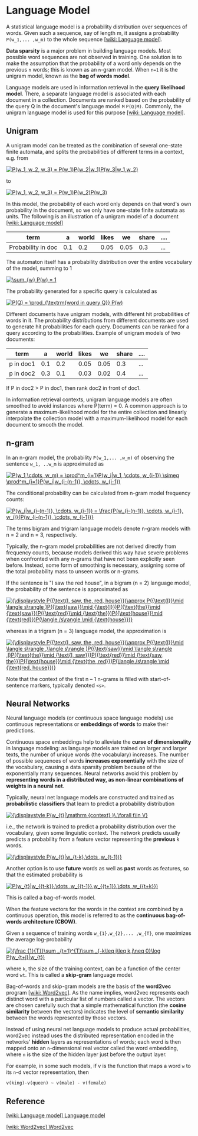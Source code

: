 
# Language Model 


A statistical language model is a probability distribution over sequences of words. Given such a sequence, say of length m, it assigns a probability `P(w_1,... ,w_m)` to the whole sequence [[wiki: Language model]][Language model].

**Data sparsity** is a major problem in building language models. Most possible word sequences are not observed in training. One solution is to make the assumption that the probability of a word only depends on the previous `n` words; this is known as an `n`-gram model. When `n=1` it is the unigram model, known as the **bag of words model**.


Language models are used in information retrieval in the **query likelihood model**. There, a separate language model is associated with each document in a collection. Documents are ranked based on the probability of the query Q in the document's language model `M` `P(Q|M)`. Commonly, the unigram language model is used for this purpose [[wiki: Language model]][Language model].

## Unigram

A unigram model can be treated as the combination of several one-state finite automata, and splits the probabilities of different terms in a context, e.g. from

<a href="https://www.codecogs.com/eqnedit.php?latex=P(w_1,&space;w_2,&space;w_3)&space;=&space;P(w_1)P(w_2|w_1)P(w_3|w_1,w_2)" target="_blank"><img src="https://latex.codecogs.com/gif.latex?P(w_1,&space;w_2,&space;w_3)&space;=&space;P(w_1)P(w_2|w_1)P(w_3|w_1,w_2)" title="P(w_1, w_2, w_3) = P(w_1)P(w_2|w_1)P(w_3|w_1,w_2)" /></a>

to

<a href="https://www.codecogs.com/eqnedit.php?latex=P(w_1,&space;w_2,&space;w_3)&space;=&space;P(w_1)P(w_2)P(w_3)" target="_blank"><img src="https://latex.codecogs.com/gif.latex?P(w_1,&space;w_2,&space;w_3)&space;=&space;P(w_1)P(w_2)P(w_3)" title="P(w_1, w_2, w_3) = P(w_1)P(w_2)P(w_3)" /></a>


In this model, the probability of each word only depends on that word's own probability in the document, so we only have one-state finite automata as units.  The following is an illustration of a unigram model of a document [[wiki: Language model]][Language model]


| term | a | world | likes | we | share | ....|
| --- | --- | --- | --- | --- | --- | ---- |
| Probability in doc | 0.1 |  0.2  | 0.05  | 0.05 | 0.3 | ...|

<!-- ```
term               | a	| world | likes |  we  | share | ... 
--------------------------------------------------------------
Probability in doc | 0.1|  0.2  | 0.05  | 0.05 |  0.3  | ...
``` -->

The automaton itself has a probability distribution over the entire vocabulary of the model, summing to 1

<a href="https://www.codecogs.com/eqnedit.php?latex=\sum_{w}&space;P(w)&space;=&space;1" target="_blank"><img src="https://latex.codecogs.com/gif.latex?\sum_{w}&space;P(w)&space;=&space;1" title="\sum_{w} P(w) = 1" /></a>

The probability generated for a specific query is calculated as

<a href="https://www.codecogs.com/eqnedit.php?latex=P(Q)&space;=&space;\prod_{\textrm{word&space;in&space;query&space;Q}}&space;P(w)" target="_blank"><img src="https://latex.codecogs.com/gif.latex?P(Q)&space;=&space;\prod_{\textrm{word&space;in&space;query&space;Q}}&space;P(w)" title="P(Q) = \prod_{\textrm{word in query Q}} P(w)" /></a>

Different documents have unigram models, with different hit probabilities of words in it. The probability distributions from different documents are used to generate hit probabilities for each query. Documents can be ranked for a query according to the probabilities. Example of unigram models of two documents:


| term | a | world | likes | we | share | ....|
| --- | --- | --- | --- | --- | --- | ---- |
| p in doc1 | 0.1 |  0.2  | 0.05  | 0.05 | 0.3 | ...|
| p in doc2 | 0.3 |  0.1  | 0.03  | 0.02 | 0.4 | ...|


<!-- ```
   term   |  a | world | likes |  we  | share | ... 
------------------------------------------------------
P in doc1 | 0.1|  0.2  | 0.05  | 0.05 |  0.3  | ...
------------------------------------------------------
P in doc2 | 0.3|  0.1  | 0.03  | 0.02 |  0.4  | ...
``` -->
If P in doc2 > P in doc1, then rank doc2 in front of doc1. 

In information retrieval contexts, unigram language models are often smoothed to avoid instances where P(term) = 0. A common approach is to generate a maximum-likelihood model for the entire collection and linearly interpolate the collection model with a maximum-likelihood model for each document to smooth the model.


## n-gram

In an n-gram model, the probability `P(w_1,... ,w_m)` of observing the sentence `w_1, ..w_m` is approximated as

<a href="https://www.codecogs.com/eqnedit.php?latex=P(w_1,\cdots,&space;w_m)&space;=&space;\prod^m_{i=1}P(w_i|w_1,&space;\cdots,&space;w_{i-1})&space;\simeq&space;\prod^m_{i=1}P(w_i|w_{i-(n-1)},&space;\cdots,&space;w_{i-1})" target="_blank"><img src="https://latex.codecogs.com/gif.latex?P(w_1,\cdots,&space;w_m)&space;=&space;\prod^m_{i=1}P(w_i|w_1,&space;\cdots,&space;w_{i-1})&space;\simeq&space;\prod^m_{i=1}P(w_i|w_{i-(n-1)},&space;\cdots,&space;w_{i-1})" title="P(w_1,\cdots, w_m) = \prod^m_{i=1}P(w_i|w_1, \cdots, w_{i-1}) \simeq \prod^m_{i=1}P(w_i|w_{i-(n-1)}, \cdots, w_{i-1})" /></a>

The conditional probability can be calculated from n-gram model frequency counts:

<a href="https://www.codecogs.com/eqnedit.php?latex=P(w_i|w_{i-(n-1)},&space;\cdots,&space;w_{i-1})&space;=&space;\frac{P(w_{i-(n-1)},&space;\cdots,&space;w_{i-1},&space;w_i)}{P(w_{i-(n-1)},&space;\cdots,&space;w_{i-1})}" target="_blank"><img src="https://latex.codecogs.com/gif.latex?P(w_i|w_{i-(n-1)},&space;\cdots,&space;w_{i-1})&space;=&space;\frac{P(w_{i-(n-1)},&space;\cdots,&space;w_{i-1},&space;w_i)}{P(w_{i-(n-1)},&space;\cdots,&space;w_{i-1})}" title="P(w_i|w_{i-(n-1)}, \cdots, w_{i-1}) = \frac{P(w_{i-(n-1)}, \cdots, w_{i-1}, w_i)}{P(w_{i-(n-1)}, \cdots, w_{i-1})}" /></a>

The terms bigram and trigram language models denote n-gram models with n = 2 and n = 3, respectively.

Typically, the n-gram model probabilities are not derived directly from frequency counts, because models derived this way have severe problems when confronted with any n-grams that have not been explicitly seen before. Instead, some form of smoothing is necessary, assigning some of the total probability mass to unseen words or n-grams.



If the sentence is "I saw the red house", in a bigram (n = 2) language model, the probability of the sentence is approximated as

<a href="https://www.codecogs.com/eqnedit.php?latex={\displaystyle&space;P({\text{I,&space;saw,&space;the,&space;red,&space;house}})\approx&space;P({\text{I}}\mid&space;\langle&space;s\rangle&space;)P({\text{saw}}\mid&space;{\text{I}})P({\text{the}}\mid&space;{\text{saw}})P({\text{red}}\mid&space;{\text{the}})P({\text{house}}\mid&space;{\text{red}})P(\langle&space;/s\rangle&space;\mid&space;{\text{house}})}" target="_blank"><img src="https://latex.codecogs.com/gif.latex?{\displaystyle&space;P({\text{I,&space;saw,&space;the,&space;red,&space;house}})\approx&space;P({\text{I}}\mid&space;\langle&space;s\rangle&space;)P({\text{saw}}\mid&space;{\text{I}})P({\text{the}}\mid&space;{\text{saw}})P({\text{red}}\mid&space;{\text{the}})P({\text{house}}\mid&space;{\text{red}})P(\langle&space;/s\rangle&space;\mid&space;{\text{house}})}" title="{\displaystyle P({\text{I, saw, the, red, house}})\approx P({\text{I}}\mid \langle s\rangle )P({\text{saw}}\mid {\text{I}})P({\text{the}}\mid {\text{saw}})P({\text{red}}\mid {\text{the}})P({\text{house}}\mid {\text{red}})P(\langle /s\rangle \mid {\text{house}})}" /></a>

whereas in a trigram (n = 3) language model, the approximation is

<a href="https://www.codecogs.com/eqnedit.php?latex={\displaystyle&space;P({\text{I,&space;saw,&space;the,&space;red,&space;house}})\approx&space;P({\text{I}}\mid&space;\langle&space;s\rangle&space;,\langle&space;s\rangle&space;)P({\text{saw}}\mid&space;\langle&space;s\rangle&space;,I)P({\text{the}}\mid&space;{\text{I,&space;saw}})P({\text{red}}\mid&space;{\text{saw,&space;the}})P({\text{house}}\mid&space;{\text{the,&space;red}})P(\langle&space;/s\rangle&space;\mid&space;{\text{red,&space;house}})}" target="_blank"><img src="https://latex.codecogs.com/gif.latex?{\displaystyle&space;P({\text{I,&space;saw,&space;the,&space;red,&space;house}})\approx&space;P({\text{I}}\mid&space;\langle&space;s\rangle&space;,\langle&space;s\rangle&space;)P({\text{saw}}\mid&space;\langle&space;s\rangle&space;,I)P({\text{the}}\mid&space;{\text{I,&space;saw}})P({\text{red}}\mid&space;{\text{saw,&space;the}})P({\text{house}}\mid&space;{\text{the,&space;red}})P(\langle&space;/s\rangle&space;\mid&space;{\text{red,&space;house}})}" title="{\displaystyle P({\text{I, saw, the, red, house}})\approx P({\text{I}}\mid \langle s\rangle ,\langle s\rangle )P({\text{saw}}\mid \langle s\rangle ,I)P({\text{the}}\mid {\text{I, saw}})P({\text{red}}\mid {\text{saw, the}})P({\text{house}}\mid {\text{the, red}})P(\langle /s\rangle \mid {\text{red, house}})}" /></a>

Note that the context of the first n – 1 n-grams is filled with start-of-sentence markers, typically denoted `<s>`.


## Neural Networks

Neural language models (or continuous space language models) use continuous representations or **embeddings of words** to make their predictions. 

Continuous space embeddings help to alleviate the **curse of dimensionality** in language modeling: as language models are trained on larger and larger texts, the number of unique words (the vocabulary) increases. The number of possible sequences of words **increases exponentially** with the size of the vocabulary, causing a data sparsity problem because of the exponentially many sequences. Neural networks avoid this problem by **representing words in a distributed way, as non-linear combinations of weights in a neural net**.

Typically, neural net language models are constructed and trained as **probabilistic classifiers** that learn to predict a probability distribution

<a href="https://www.codecogs.com/eqnedit.php?latex={\displaystyle&space;P(w_{t}|\mathrm&space;{context}&space;)\,\forall&space;t\in&space;V}" target="_blank"><img src="https://latex.codecogs.com/gif.latex?{\displaystyle&space;P(w_{t}|\mathrm&space;{context}&space;)\,\forall&space;t\in&space;V}" title="{\displaystyle P(w_{t}|\mathrm {context} )\,\forall t\in V}" /></a>

i.e., the network is trained to predict a probability distribution over the vocabulary, given some linguistic context. The network predicts usually predicts a probability from a feature vector representing the **previous** k words.

<a href="https://www.codecogs.com/eqnedit.php?latex={\displaystyle&space;P(w_{t}|w_{t-k},\dots&space;,w_{t-1})}" target="_blank"><img src="https://latex.codecogs.com/gif.latex?{\displaystyle&space;P(w_{t}|w_{t-k},\dots&space;,w_{t-1})}" title="{\displaystyle P(w_{t}|w_{t-k},\dots ,w_{t-1})}" /></a>

Another option is to use **future** words as well as **past** words as features, so that the estimated probability is

<a href="https://www.codecogs.com/eqnedit.php?latex=P(w_{t}|w_{{t-k}},\dots&space;,w_{{t-1}},w_{{t&plus;1}},\dots&space;,w_{{t&plus;k}})" target="_blank"><img src="https://latex.codecogs.com/gif.latex?P(w_{t}|w_{{t-k}},\dots&space;,w_{{t-1}},w_{{t&plus;1}},\dots&space;,w_{{t&plus;k}})" title="P(w_{t}|w_{{t-k}},\dots ,w_{{t-1}},w_{{t+1}},\dots ,w_{{t+k}})" /></a>

This is called a bag-of-words model. 

When the feature vectors for the words in the context are combined by a continuous operation, this model is referred to as the **continuous bag-of-words architecture (CBOW)**.

Given a sequence of training words `w_{1},w_{2},... ,w_{T}`, one maximizes the average log-probability

<a href="https://www.codecogs.com/eqnedit.php?latex={\frac&space;{1}{T}}\sum&space;_{t=1}^{T}\sum&space;_{-k\leq&space;j\leq&space;k,j\neq&space;0}\log&space;P(w_{t&plus;j}|w_{t})" target="_blank"><img src="https://latex.codecogs.com/gif.latex?{\frac&space;{1}{T}}\sum&space;_{t=1}^{T}\sum&space;_{-k\leq&space;j\leq&space;k,j\neq&space;0}\log&space;P(w_{t&plus;j}|w_{t})" title="{\frac {1}{T}}\sum _{t=1}^{T}\sum _{-k\leq j\leq k,j\neq 0}\log P(w_{t+j}|w_{t})" /></a>


where `k`, the size of the training context, can be a function of the center word `wt`. This is called a **skip-gram** language model.

Bag-of-words and skip-gram models are the basis of the **word2vec** program [[wiki: Word2vec]][Word2vec]. As the name implies, word2vec represents each distinct word with a particular list of numbers called a vector. The vectors are chosen carefully such that a simple mathematical function (the **cosine similarity** between the vectors) indicates the level of **semantic similarity** between the words represented by those vectors.


Instead of using neural net language models to produce actual probabilities, word2vec instead uses the distributed representation encoded in the networks' **hidden** layers as representations of words; each word is then mapped onto an `n`-dimensional real vector called the word embedding, where `n` is the size of the hidden layer just before the output layer. 

For example, in some such models, if v is the function that maps a word `w` to its `n`-d vector representation, then

```
v(king)-v(queen) ~ v(male) - v(female)
```


## Reference

[Language model]: https://en.wikipedia.org/wiki/Language_model
[[wiki: Language model] Language model](https://en.wikipedia.org/wiki/Language_model)

[Word2vec]: https://en.wikipedia.org/wiki/Word2vec
[[wiki: Word2vec] Word2vec](https://en.wikipedia.org/wiki/Word2vec)

